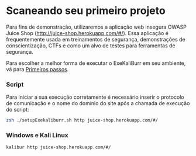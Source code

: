 # Scaneando seu primeiro projeto
Para fins de demonstração, utilizaremos a aplicação web insegura OWASP Juice Shop (http://juice-shop.herokuapp.com/#/). Essa aplicação é frequentemente usada em treinamentos de segurança, demonstrações de conscientização, CTFs e como um alvo de testes para ferramentas de segurança.

Para escolher a melhor forma de executar o ExeKaliBurr em seu ambiente, vá para [Primeiros passos](/Manual/quickstart.md).
### Script

Para iniciar a sua execução corretamente é necessário inserir o protocolo de comunicação e o nome do domínio do site após a chamada de execução do script:

```bash
zsh ./setupExekaliburr.sh http juice-shop.herokuapp.com/#/ 
```
### Windows e Kali Linux 


```text
kalibur http juice-shop.herokuapp.com/#/
```

